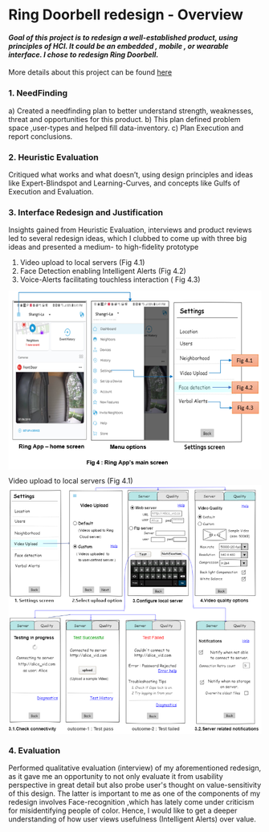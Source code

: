 # Ring Doorbell redesign - Overview
#### *Goal of this project is to redesign a well-established product, using principles of HCI. It could be an embedded , mobile , or wearable interface. I chose to redesign Ring Doorbell.*
More details about this project can be found [here](Project-Ring%20(achauhan39%20v3).pdf)

### 1.	NeedFinding 

  a)	Created a needfinding plan to better understand strength, weaknesses, threat and opportunities for this  product. 
  b)	This plan defined problem space ,user-types and helped fill data-inventory.
  c)	Plan Execution and report conclusions.


### 2.	Heuristic Evaluation

  Critiqued what works and what doesn’t, using design principles and ideas like Expert-Blindspot and Learning-Curves, and concepts like Gulfs of Execution and Evaluation.

### 3.	Interface Redesign and Justification 

  Insights gained from Heuristic Evaluation, interviews and product reviews led to several redesign ideas, which I clubbed to come up with three big ideas and presented a medium- to high-fidelity prototype
  1.	Video upload to local servers (Fig 4.1)
  2.	Face Detection enabling Intelligent Alerts  (Fig 4.2)
  3.	Voice-Alerts  facilitating touchless interaction ( Fig 4.3)

  <img align="center" src="https://github.com/ach39/Human-Computer-Interaction/blob/master/imgs/Ring-main.png" >
  
  Video upload to local servers (Fig 4.1)
  <img align="center" src="https://github.com/ach39/Human-Computer-Interaction/blob/master/imgs/Ring-P1.png" >

### 4.	Evaluation

 Performed qualitative evaluation (interview) of my aforementioned redesign, as it gave  me an opportunity to not only evaluate it from usability perspective in great detail but also probe user's thought on value-sensitivity of this design. The latter is important to me as one of the components of my redesign involves Face-recognition ,which has lately come under criticism for misidentifying people of color. Hence, I would like to get a deeper understanding of how user views usefulness (Intelligent Alerts) over value.



